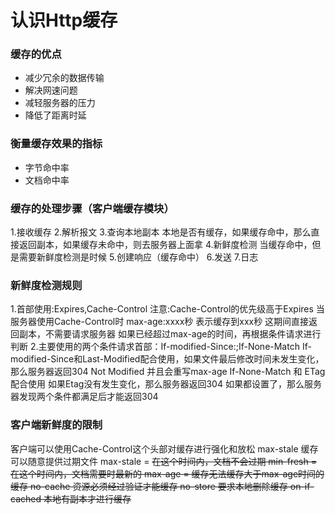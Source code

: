 # 认识Http缓存

### 缓存的优点
+ 减少冗余的数据传输
+ 解决网速问题
+ 减轻服务器的压力
+ 降低了距离时延

### 衡量缓存效果的指标
+ 字节命中率
+ 文档命中率

### 缓存的处理步骤（客户端缓存模块）
1.接收缓存
2.解析报文
3.查询本地副本
本地是否有缓存，如果缓存命中，那么直接返回副本，如果缓存未命中，则去服务器上面拿
4.新鲜度检测
当缓存命中，但是需要新鲜度检测是时候
5.创建响应（缓存命中）
6.发送
7.日志

### 新鲜度检测规则
1.首部使用:Expires,Cache-Control
注意:Cache-Control的优先级高于Expires
当服务器使用Cache-Control时
max-age:xxxx秒 表示缓存到xxx秒 这期间直接返回副本，不需要请求服务器
如果已经超过max-age的时间，再根据条件请求进行判断
2.主要使用的两个条件请求首部：If-modified-Since:<date>;If-None-Match
If-modified-Since和Last-Modified配合使用，如果文件最后修改时间未发生变化，那么服务器返回304 Not Modified 并且会重写max-age
If-None-Match 和 ETag 配合使用 如果Etag没有发生变化，那么服务器返回304
如果都设置了，那么服务器发现两个条件都满足后才能返回304

### 客户端新鲜度的限制
客户端可以使用Cache-Control这个头部对缓存进行强化和放松
max-stale 缓存可以随意提供过期文件
max-stale = <s> 在这个时间内，文档不会过期
min-fresh = <s> 在这个时间内，文档需要时最新的
max-age = <s> 缓存无法缓存大于max-age时间的缓存
no-cache 资源必须经过验证才能缓存
no-store 要求本地删除缓存
on-if-cached 本地有副本才进行缓存